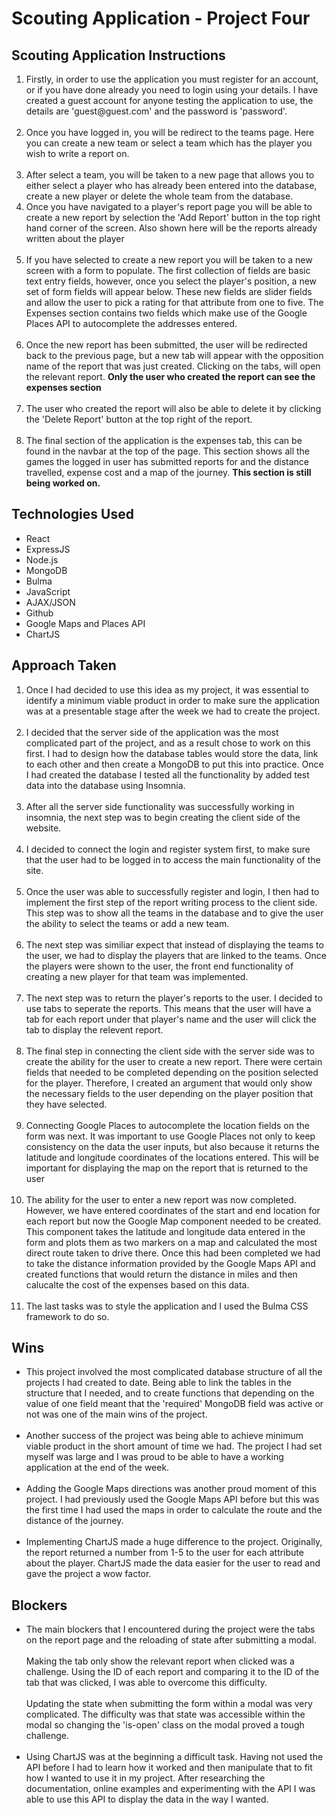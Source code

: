 # Scouting Application - Project Four

## Scouting Application Instructions
<ol>
	<li>Firstly, in order to use the application you must register for an account, or if you have done already you need to login using your details. I have created a guest account for anyone testing the application to use, the details are 'guest@guest.com' and the password is 'password'.</li><br />
	<li>Once you have logged in, you will be redirect to the teams page. Here you can create a new team or select a team which has the player you wish to write a report on.</li><br />
	<li>After select a team, you will be taken to a new page that allows you to either select a player who has already been entered into the database, create a new player or delete the whole team from the database.</li>
	<li>Once you have navigated to a player's report page you will be able to create a new report by selection the 'Add Report' button in the top right hand corner of the screen. Also shown here will be the reports already written about the player</li><br />
	<li>If you have selected to create a new report you will be taken to a new screen with a form to populate. The first collection of fields are basic text entry fields, however, once you select the player's position, a new set of form fields will appear below. These new fields are slider fields and allow the user to pick a rating for that attribute from one to five. The Expenses section contains two fields which make use of the Google Places API to autocomplete the addresses entered.</li><br />
	<li>Once the new report has been submitted, the user will be redirected back to the previous page, but a new tab will appear with the opposition name of the report that was just created. Clicking on the tabs, will open the relevant report. <b>Only the user who created the report can see the expenses section</b></li><br />
	<li>The user who created the report will also be able to delete it by clicking the 'Delete Report' button at the top right of the report.</li><br />
	<li>The final section of the application is the expenses tab, this can be found in the navbar at the top of the page. This section shows all the games the logged in user has submitted reports for and the distance travelled, expense cost and a map of the journey. <b> This section is still being worked on.</b></li>
</ol>

## Technologies Used
<ul>
	<li>React</li>
	<li>ExpressJS</li>
	<li>Node.js</li>
	<li>MongoDB</li>
	<li>Bulma</li>
	<li>JavaScript</li>
	<li>AJAX/JSON</li>
	<li>Github</li>
	<li>Google Maps and Places API</li>
	<li>ChartJS</li>
</ul>

## Approach Taken
<ol>
	<li>Once I had decided to use this idea as my project, it was essential to identify a minimum viable product in order to make sure the application was at a presentable stage after the week we had to create the project.</li><br />
	<li>I decided that the server side of the application was the most complicated part of the project, and as a result chose to work on this first. I had to design how the database tables would store the data, link to each other and then create a MongoDB to put this into practice. Once I had created the database I tested all the functionality by added test data into the database using Insomnia.</li><br />
	<li>After all the server side functionality was successfully working in insomnia, the next step was to begin creating the client side of the website.</li><br />
	<li>I decided to connect the login and register system first, to make sure that the user had to be logged in to access the main functionality of the site.</li><br />
	<li>Once the user was able to successfully register and login, I then had to implement the first step of the report writing process to the client side. This step was to show all the teams in the database and to give the user the ability to select the teams or add a new team. </li><br />
	<li>The next step was similiar expect that instead of displaying the teams to the user, we had to display the players that are linked to the teams. Once the players were shown to the user, the front end functionality of creating a new player for that team was implemented. </li><br />
	<li>The next step was to return the player's reports to the user. I decided to use tabs to seperate the reports. This means that the user will have a tab for each report under that player's name and the user will click the tab to display the relevent report.</li><br />
	<li>The final step in connecting the client side with the server side was to create the ability for the user to create a new report. There were certain fields that needed to be completed depending on the position selected for the player. Therefore, I created an argument that would only show the necessary fields to the user depending on the player position that they have selected.</li><br />
	<li>Connecting Google Places to autocomplete the location fields on the form was next. It was important to use Google Places not only to keep consistency on the data the user inputs, but also because it returns the latitude and longitude coordinates of the locations entered. This will be important for displaying the map on the report that is returned to the user</li><br />
	<li>The ability for the user to enter a new report was now completed. However, we have entered coordinates of the start and end location for each report but now the Google Map component needed to be created. This component takes the latitude and longitude data entered in the form and plots them as two markers on a map and calculated the most direct route taken to drive there. Once this had been completed we had to take the distance information provided by the Google Maps API and created functions that would return the distance in miles and then calucalte the cost of the expenses based on this data.</li><br />
	<li>The last tasks was to style the application and I used the Bulma CSS framework to do so.</li>
	</ol>
	
## Wins
<ul>
	<li>This project involved the most complicated database structure of all the projects I had created to date. Being able to link the tables in the structure that I needed, and to create functions that depending on the value of one field meant that the 'required' MongoDB field was active or not was one of the main wins of the project. </li><br />
	<li>Another success of the project was being able to achieve minimum viable product in the short amount of time we had. The project I had set myself was large and I was proud to be able to have a working application at the end of the week.</li><br />
	<li>Adding the Google Maps directions was another proud moment of this project. I had previously used the Google Maps API before but this was the first time I had used the maps in order to calculate the route and the distance of the journey.</li><br />
	<li>Implementing ChartJS made a huge difference to the project. Originally, the report returned a number from 1-5 to the user for each attribute about the player. ChartJS made the data easier for the user to read and gave the project a wow factor.</li>
	</ul>
	
## Blockers
<ul>
	<li>The main blockers that I encountered during the project were the tabs on the report page and the reloading of state after submitting a modal. 
	<br /><br />
	Making the tab only show the relevant report when clicked was a challenge. Using the ID of each report and comparing it to the ID of the tab that was clicked, I was able to overcome this difficulty.<br /><br />
	Updating the state when submitting the form within a modal was very complicated. The difficulty was that state was accessible within the modal so changing the 'is-open' class on the modal proved a tough challenge.</li><br />
	<li>Using ChartJS was at the beginning a difficult task. Having not used the API before I had to learn how it worked and then manipulate that to fit how I wanted to use it in my project. After researching the documentation, online examples and experimenting with the API I was able to use this API to display the data in the way I wanted.</li>
	</ul>
	
